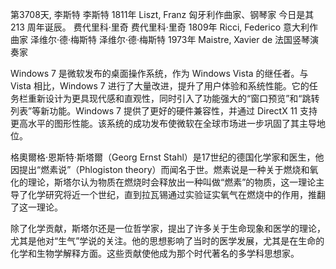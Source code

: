第3708天, 李斯特
李斯特 1811年
Liszt, Franz 匈牙利作曲家、钢琴家
今日是其 213 周年诞辰。
费代里科·里奇
费代里科·里奇 1809年
Ricci, Federico 意大利作曲家
泽维尔·德·梅斯特
泽维尔·德·梅斯特 1973年
Maistre, Xavier de 法国竖琴演奏家

Windows 7 是微软发布的桌面操作系统，作为 Windows Vista 的继任者。与 Vista 相比，Windows 7 进行了大量改进，提升了用户体验和系统性能。它的任务栏重新设计为更具现代感和直观性，同时引入了功能强大的“窗口预览”和“跳转列表”等新功能。Windows 7 提供了更好的硬件兼容性，并通过 DirectX 11 支持更高水平的图形性能。该系统的成功发布使微软在全球市场进一步巩固了其主导地位。

格奧爾格·恩斯特·斯塔爾（Georg Ernst Stahl）是17世纪的德国化学家和医生，他因提出“燃素说”（Phlogiston theory）而闻名于世。燃素说是一种关于燃烧和氧化的理论，斯塔尔认为物质在燃烧时会释放出一种叫做“燃素”的物质，这一理论主导了化学研究将近一个世纪，直到拉瓦锡通过实验证实氧气在燃烧中的作用，推翻了这一理论。

除了化学贡献，斯塔尔还是一位哲学家，提出了许多关于生命现象和医学的理论，尤其是他对“生气”学说的关注。他的思想影响了当时的医学发展，尤其是在生命的化学和生物学解释方面。这些贡献使他成为那个时代著名的多学科思想家。
